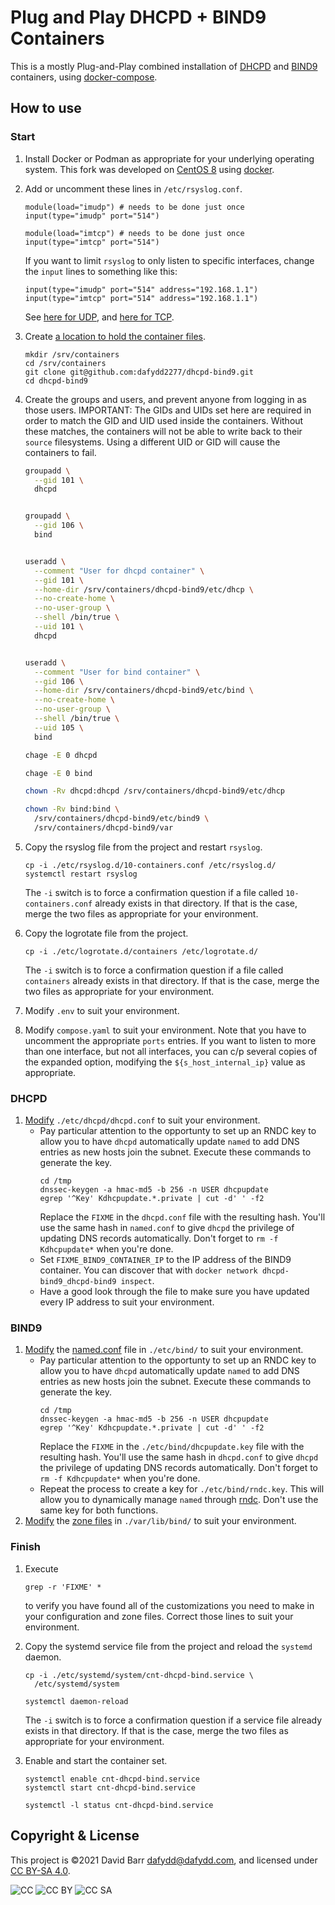 # Plug and Play DHCPD + BIND9 Containers

This is a mostly Plug-and-Play combined installation of
[DHCPD][ref001] and [BIND9][ref002] containers, using
[docker-compose][ref003].

[ref001]: https://hub.docker.com/r/dafydd2277/dhcpd
[ref002]: https://hub.docker.com/_/bind9
[ref003]: https://docs.docker.com/compose/


## How to use

### Start

1. Install Docker or Podman as appropriate for your underlying
operating system. This fork was developed on [CentOS 8][ref011] using
[docker][ref012].
1. Add or uncomment these lines in `/etc/rsyslog.conf`.
    ```
    module(load="imudp") # needs to be done just once
    input(type="imudp" port="514")

    module(load="imtcp") # needs to be done just once
    input(type="imtcp" port="514")
    ```
    If you want to limit `rsyslog` to only listen to specific
    interfaces, change the `input` lines to something like this:
    ```
    input(type="imudp" port="514" address="192.168.1.1")
    input(type="imtcp" port="514" address="192.168.1.1")
    ```
    See [here for UDP][ref014], and [here for TCP][ref015].
1. Create [a location to hold the container files][ref013].
    ```
    mkdir /srv/containers
    cd /srv/containers
    git clone git@github.com:dafydd2277/dhcpd-bind9.git
    cd dhcpd-bind9
    ```
1. Create the groups and users, and prevent anyone from logging in as
those users. IMPORTANT: The GIDs and UIDs set here are required in
order to match the GID and UID used inside the containers. Without
these matches, the containers will not be able to write back to their
`source` filesystems. Using a different UID or GID will cause the
containers to fail.

    ```bash
    groupadd \
      --gid 101 \
      dhcpd
    
    
    groupadd \
      --gid 106 \
      bind
    
    
    useradd \
      --comment "User for dhcpd container" \
      --gid 101 \
      --home-dir /srv/containers/dhcpd-bind9/etc/dhcp \
      --no-create-home \
      --no-user-group \
      --shell /bin/true \
      --uid 101 \
      dhcpd
    
    
    useradd \
      --comment "User for bind container" \
      --gid 106 \
      --home-dir /srv/containers/dhcpd-bind9/etc/bind \
      --no-create-home \
      --no-user-group \
      --shell /bin/true \
      --uid 105 \
      bind
    
    chage -E 0 dhcpd

    chage -E 0 bind
    
    chown -Rv dhcpd:dhcpd /srv/containers/dhcpd-bind9/etc/dhcp

    chown -Rv bind:bind \
      /srv/containers/dhcpd-bind9/etc/bind9 \
      /srv/containers/dhcpd-bind9/var
    ```
1. Copy the rsyslog file from the project and restart `rsyslog`.
    
    ```
    cp -i ./etc/rsyslog.d/10-containers.conf /etc/rsyslog.d/
    systemctl restart rsyslog
    ```
    The `-i` switch is to force a confirmation question if a file
    called `10-containers.conf` already exists in that directory. If
    that is the case, merge the two files as appropriate for your
    environment.
1. Copy the logrotate file from the project.
    
    ```
    cp -i ./etc/logrotate.d/containers /etc/logrotate.d/
    ```
    The `-i` switch is to force a confirmation question if a file
    called `containers` already exists in that directory. If that is
    the case, merge the two files as appropriate for your environment.
1. Modify `.env` to suit your environment.
1. Modify `compose.yaml` to suit your environment. Note that you have
to uncomment the appropriate `ports` entries. If you want to listen to
more than one interface, but not all interfaces, you can c/p several
copies of the expanded option, modifying the `${s_host_internal_ip}`
value as appropriate.

[ref011]: https://centos.org/
[ref012]: https://docs.docker.com/engine/install/centos/ 
[ref013]: https://refspecs.linuxfoundation.org/FHS_3.0/fhs/ch03s17.html
[ref014]: https://rsyslog.readthedocs.io/en/latest/configuration/modules/imudp.html
[ref015]: https://rsyslog.readthedocs.io/en/latest/configuration/modules/imtcp.html


### DHCPD

1. [Modify][ref021] `./etc/dhcpd/dhcpd.conf` to suit your environment.
    * Pay particular attention to the opportunty to set up an RNDC
    key to allow you to have `dhcpd` automatically update `named` to
    add DNS entries as new hosts join the subnet. Execute these
    commands to generate the key.
        ```
        cd /tmp
        dnssec-keygen -a hmac-md5 -b 256 -n USER dhcpupdate
        egrep '^Key' Kdhcpupdate.*.private | cut -d' ' -f2
        ```
        Replace the `FIXME` in the `dhcpd.conf` file with the resulting
        hash. You'll use the same hash in `named.conf` to give `dhcpd`
        the privilege of updating DNS records automatically. Don't
        forget to `rm -f Kdhcpupdate*` when you're done.
    * Set `FIXME_BIND9_CONTAINER_IP` to the IP address of the BIND9
    container. You can discover that with
    `docker network dhcpd-bind9_dhcpd-bind9 inspect`.
    * Have a good look through the file to make sure you have updated
    every IP address to suit your environment.

[ref021]: https://linux.die.net/man/5/dhcpd.conf


### BIND9

1. [Modify][ref031] the [named.conf][ref032] file in `./etc/bind/` to
suit your environment.
    * Pay particular attention to the opportunty to set up an RNDC
    key to allow you to have `dhcpd` automatically update `named` to
    add DNS entries as new hosts join the subnet. Execute these
    commands to generate the key.
        ```
        cd /tmp
        dnssec-keygen -a hmac-md5 -b 256 -n USER dhcpupdate
        egrep '^Key' Kdhcpupdate.*.private | cut -d' ' -f2
        ```
        Replace the `FIXME` in the `./etc/bind/dhcpupdate.key` file
        with the resulting hash. You'll use the same hash in
        `dhcpd.conf` to give `dhcpd` the privilege of updating DNS
        records automatically. Don't forget to `rm -f Kdhcpupdate*`
        when you're done.
    * Repeat the process to create a key for `./etc/bind/rndc.key`.
    This will allow you to dynamically manage `named` through
    [rndc][ref033]. Don't use the same key for both functions.
1. [Modify][ref034] the [zone files][ref035] in `./var/lib/bind/` to
suit your environment.

[ref031]: http://www.zytrax.com/books/dns/ch6/
[ref032]: https://bind9.readthedocs.io/en/v9_16_6/reference.html#configuration-file-elements
[ref033]: https://linuxconfig.org/configure-rndc-key-for-bind-dns-server-on-centos-7
[ref034]: https://arstechnica.com/gadgets/2020/08/understanding-dns-anatomy-of-a-bind-zone-file/
[ref035]: https://bind9.readthedocs.io/en/v9_16_6/reference.html#zone-file


### Finish

1. Execute
    ```
    grep -r 'FIXME' *
    ```
    to verify you have found all of the customizations you need to make
    in your configuration and zone files. Correct those lines to suit
    your environment.
1. Copy the systemd service file from the project and reload the
`systemd` daemon.
    
    ```
    cp -i ./etc/systemd/system/cnt-dhcpd-bind.service \
      /etc/systemd/system

    systemctl daemon-reload
    ```
    The `-i` switch is to force a confirmation question if a service
    file already exists in that directory. If that is the case, merge
    the two files as appropriate for your environment.
1. Enable and start the container set.
    ```
    systemctl enable cnt-dhcpd-bind.service
    systemctl start cnt-dhcpd-bind.service

    systemctl -l status cnt-dhcpd-bind.service
    ```


## Copyright & License

This project is &copy;2021 David Barr <dafydd@dafydd.com>, and licensed
under [CC BY-SA 4.0][ref051].

![CC](https://creativecommons.org/presskit/icons/cc.svg?ref=chooser-v1)
![CC BY](https://mirrors.creativecommons.org/presskit/icons/by.svg?ref=chooser-v1)
![CC SA](https://mirrors.creativecommons.org/presskit/icons/sa.svg?ref=chooser-v1)

[ref051]: https://creativecommons.org/licenses/by-sa/4.0/?ref=chooser-v1

